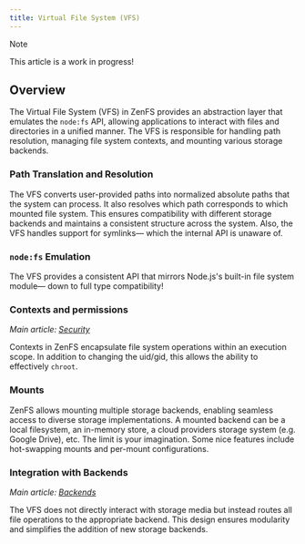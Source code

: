 ```yaml
---
title: Virtual File System (VFS)
---
```


> [!NOTE]
> This article is a work in progress!

## Overview

The Virtual File System (VFS) in ZenFS provides an abstraction layer that emulates the `node:fs` API, allowing applications to interact with files and directories in a unified manner. The VFS is responsible for handling path resolution, managing file system contexts, and mounting various storage backends.

### Path Translation and Resolution

The VFS converts user-provided paths into normalized absolute paths that the system can process. It also resolves which path corresponds to which mounted file system. This ensures compatibility with different storage backends and maintains a consistent structure across the system. Also, the VFS handles support for symlinks— which the internal API is unaware of.

### `node:fs` Emulation

The VFS provides a consistent API that mirrors Node.js's built-in file system module— down to full type compatibility!

### Contexts and permissions

_Main article: [Security](./security.md)_

Contexts in ZenFS encapsulate file system operations within an execution scope. In addition to changing the uid/gid, this allows the ability to effectively `chroot`.

### Mounts

ZenFS allows mounting multiple storage backends, enabling seamless access to diverse storage implementations. A mounted backend can be a local filesystem, an in-memory store, a cloud providers storage system (e.g. Google Drive), etc. The limit is your imagination. Some nice features include hot-swapping mounts and per-mount configurations.

### Integration with Backends

_Main article: [Backends](./backends.md)_

The VFS does not directly interact with storage media but instead routes all file operations to the appropriate backend. This design ensures modularity and simplifies the addition of new storage backends.
